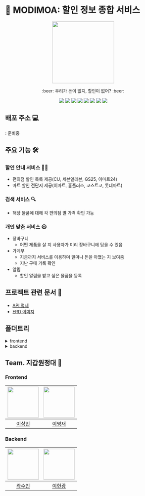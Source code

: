 # :shopping_cart: MODIMOA: 할인 정보 종합 서비스

<div align="center"><img src="https://i.imgur.com/P6G76Pj.png" width="200"></div>

<p align="center">:beer: 우리가 돈이 없지, 할인이 없어? :beer:</p>
<div align="center">
<img src="https://img.shields.io/badge/-React-61DAFB?logo=react&logoColor=white&style=flat"/>
<img src="https://img.shields.io/badge/-Redux-764ABC?logo=redux&style=flat" />
<img src="https://img.shields.io/badge/-Sass-CC6699?logo=sass&logoColor=white&style=flat" />
<img src="https://img.shields.io/badge/-MaterialUI-007FFF?logo=mui&logoColor=white&style=flat" />
<img src="https://img.shields.io/badge/-SpringBoot-6DB33F?logo=springboot&logoColor=white&style=flat" />
<img src="https://img.shields.io/badge/-MariaDB-003545?logo=mariadb&logoColor=white&style=flat" />
<img src="https://img.shields.io/badge/-Java-007396?logo=java&logoColor=white&style=flat" />
<img src="https://img.shields.io/badge/-AWS-232F3E?logo=amazonaws&logoColor=white&style=flat" />
</div>

## 배포 주소 :computer:

: 준비중

## 주요 기능 :hammer_and_wrench:

### 할인 안내 서비스 👨‍🏫

- 편의점 할인 목록 제공(CU, 세븐일레븐, GS25, 이마트24)
- 마트 할인 전단지 제공(이마트, 홈플러스, 코스트코, 롯데마트)

### 검색 서비스 :mag:

- 해당 물품에 대해 각 편의점 별 가격 확인 가능

### 개인 맞춤 서비스 :smiley:

- 장바구니
  - 어떤 제품을 살 지 사용자가 미리 장바구니에 담을 수 있음
- 가계부
  - 지금까지 서비스를 이용하며 얼마나 돈을 아꼈는 지 보여줌
  - 지난 구매 기록 확인
- 알림
  - 할인 알림을 받고 싶은 물품을 등록

## 프로젝트 관련 문서 :bookmark_tabs:

- [API 명세](https://documenter.getpostman.com/view/16654619/UVRHiiCA#8f1ebfba-2b5c-4bb6-b49c-ca4ef425e708)
- [ERD 이미지](https://user-images.githubusercontent.com/43488326/147884341-28af1ada-9d23-489b-9b1d-46ef02b77afb.png)

## 폴더트리

<details>
  <summary>frontend</summary>
  
  ```bash
.
├── App.js
├── App.test.js
├── Components
│   ├── About
│   ├── BuyModal
│   ├── Header
│   ├── HelmetComponent
│   ├── Intro
│   ├── Layout
│   │   ├── BackButton
│   │   ├── SideMenu
│   │   └── SideMenuBtn
│   ├── Login
│   │   └── LoginButton
│   ├── LogoutToastMessage
│   ├── Main
│   ├── MartList
│   │   └── MartListBtn
│   ├── MyBag
│   ├── MyPageContent
│   ├── Product
│   ├── ProductDetail
│   ├── ProductList
│   ├── Register
│   │   └── RegisterButton
│   └── Util
│       ├── Auth.js
│       ├── Constant.js
│       ├── Cookie.js
│       ├── Request.js
│       ├── SampleList.js
│       └── Throttle.js
├── index.css
├── index.js
├── logo.svg
├── Pages
│   ├── AboutPage.js
│   ├── index.js
│   ├── IntroPage.js
│   ├── LoginPage.js
│   ├── MainPage.js
│   ├── MyBagPage.js
│   ├── MyPage.js
│   ├── ProductDetailPage.js
│   ├── ProductListPage.js
│   └── RegisterPage.js
├── reportWebVitals.js
├── Routes
│   └── Router.js
├── scss
│   ├── About.scss
│   ├── base
│   │   ├── _base.scss
│   │   ├── _mixin.scss
│   │   └── _variable.scss
│   ├── components
│   │   ├── _about.scss
│   │   ├── _detail.scss
│   │   ├── _headerLogo.scss
│   │   ├── _intro.scss
│   │   ├── _login.scss
│   │   ├── _logoutToast.scss
│   │   ├── _mainContent.scss
│   │   ├── _martLabel.scss
│   │   ├── _martList.scss
│   │   ├── _myBag.scss
│   │   ├── _myPage.scss
│   │   ├── _product.scss
│   │   ├── _search.scss
│   │   ├── _sideMenuBtn.scss
│   │   ├── _sideMenu.scss
│   │   └── _sortbar.scss
│   ├── Intro.scss
│   ├── Layout.scss
│   ├── Login.scss
│   ├── MainPage.scss
│   ├── MartList.scss
│   ├── MyBagPage.scss
│   ├── MyPage.scss
│   ├── ProductDetail.scss
│   └── ProductList.scss
├── setupTests.js
└── Store
    ├── Actions
    │   ├── martAction.js
    │   ├── productAction.js
    │   ├── sideMenuAction.js
    │   ├── type.js
    │   └── userAction.js
    ├── Reducers
    │   ├── index.js
    │   ├── martReducer.js
    │   ├── productReducer.js
    │   ├── sideMenuReducer.js
    │   └── userReducer.js
    └── store.js

  ```

</details>
<details>
  <summary>backend</summary>

```bash
.
├── java
│   └── com
│       └── modimoa
│           └── backend
│               ├── BackendApplication.java
│               ├── controller
│               │   ├── MybagController.java
│               │   ├── ProductController.java
│               │   └── UserController.java
│               ├── domain
│               │   ├── BaseTimeEntity.java
│               │   ├── Mart.java
│               │   ├── Mybag.java
│               │   ├── Product.java
│               │   ├── SaleCategory.java
│               │   └── User.java
│               ├── dto
│               │   └── MybagSaveReqDto.java
│               ├── errorhandling
│               │   ├── CustomException.java
│               │   ├── ErrorCode.java
│               │   ├── ErrorResponse.java
│               │   └── GlobalExceptionHandler.java
│               ├── repository
│               │   ├── MybagRepository.java
│               │   ├── ProductRepository.java
│               │   └── UserRepository.java
│               ├── service
│               │   ├── EncryptionUtils.java
│               │   ├── MybagService.java
│               │   ├── ProductService.java
│               │   └── UserService.java
│               └── SwaggerConfig.java
└── resources
    ├── application.properties
    └── static
        └── index.html

``` 

  </details>

## Team. 지갑원정대 :money_with_wings:

### Frontend

| [<img src="https://github.com/poiu694.png" width="100px">](https://github.com/poiu694) | [<img src="https://github.com/leemir.png" width="100px">](https://github.com/leemir) |
| :------------------------------------------------------------------------------------: | :----------------------------------------------------------------------------------: |
|                          [이상민](https://github.com/poiu694)                          |                         [이명재](https://github.com/leemir)                          |

### Backend

| [<img src="https://github.com/suin0730.png" width="100px">](https://github.com/suin0730) | [<img src="https://github.com/Hyun-git.png" width="100px">](https://github.com/Hyun-git) |
| :--------------------------------------------------------------------------------------: | :--------------------------------------------------------------------------------------: |
|                          [곽수인](https://github.com/suin0730)                           |                          [이현광](https://github.com/Hyun-git)                           |